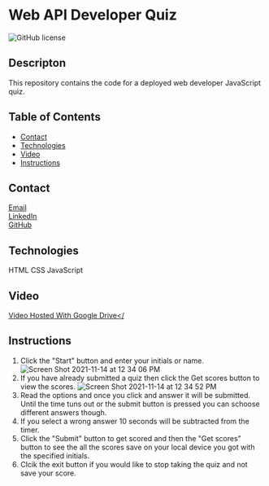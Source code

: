 # Web API Developer Quiz
![GitHub license](https://img.shields.io/badge/license-MIT-blue.svg)
## Descripton
This repository contains the code for a deployed web developer JavaScript quiz. 

## Table of Contents
* [Contact](#contact)
* [Technologies](#technologies)  
* [Video](#video)
* [Instructions](#instructions)

## Contact
<a href="mailto: matthewbrignola@du.edu">Email</a> <br>
<a href="https://www.linkedin.com/in/matthewbrignola/">LinkedIn</a> <br>
<a href="https://github.com/PrismaticDevelopmentStudios">GitHub</a> <br>
## Technologies
HTML
CSS
JavaScript
## Video
<a href="">Video Hosted With Google Drive</<a>
## Instructions

  1. Click the "Start" button and enter your initials or name.
  ![Screen Shot 2021-11-14 at 12 34 06 PM](https://user-images.githubusercontent.com/34839284/141695721-44dfb5d9-6efd-4074-bb00-0d2cad499ed3.png)
  2. If you have already submitted a quiz then click the Get scores button to view the scores.
  ![Screen Shot 2021-11-14 at 12 34 52 PM](https://user-images.githubusercontent.com/34839284/141695734-c070c727-9073-48de-92d7-473f847d7a61.png)
  3. Read the options and once you click and answer it will be submitted. Until the time tuns out or the submit button is pressed you can schoose different answers though.
  4. If you select a wrong answer 10 seconds will be subtracted from the timer.
  5. Click the "Submit" button to get scored and then the "Get scores" button to see the all the scores save on your local device you got with the specified initials.
 6. Clcik the exit button if you would like to stop taking the quiz and not save your score.


